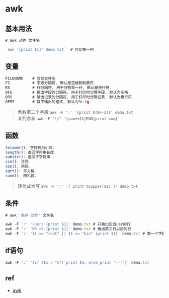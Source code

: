 # awk  
  
## 基本用法  

 ```js
# awk 动作 文件名  

`awk '{print $1}' demo.txt`  # 打印第一列  
```
  
## 变量  

```js
FILENAME    # 当前文件名  
FS          # 字段分隔符, 默认是空格和制表符.  
RS          # 行分隔符, 用于分割每一行, 默认是换行符.  
OFS         # 输出字段的分隔符, 用于打印时分隔字段, 默认为空格.  
ORS         # 输出记录的分隔符, 用于打印时分隔记录, 默认为换行符.  
OFMT        # 数字输出的格式, 默认为％.6g.  
```
  
> 倒数第二个字段 `awk -F ':' '{print $(NF-1)}' demo.txt`  
> 某列求和 `awk -F "\t" '{sum+=$1}END{print sum}'`
  
## 函数  

```js
tolower(): 字符转为小写.  
length(): 返回字符串长度.  
substr(): 返回子字符串.  
sin(): 正弦.  
cos(): 余弦.  
sqrt(): 平方根.  
rand(): 随机数.  
```
  
> 转化成大写 `awk -F ':' '{ print toupper($1) }' demo.txt`
  
## 条件  

```js
# awk '条件 动作' 文件名  

awk -F ':' '/usr/ {print $1}' demo.txt # 只输出包含usr的行  
awk -F ':' 'NR >3 {print $1}' demo.txt # 输出第三行以后的行  
awk -F ':' '$1 == "root" || $1 == "bin" {print $1}' demo.txt # 第一个字段等于指定值的行  
```
  
## if语句  

```js
awk -F ':' '{if ($1 > "m") print $1; else print "---"}' demo.txt
```

## ref

- [awk](ref/awk.md)